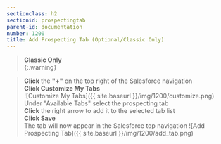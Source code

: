 ```yaml
---
sectionclass: h2
sectionid: prospectingtab
parent-id: documentation
number: 1200
title: Add Prospecting Tab (Optional/Classic Only)
---
```

>**Classic Only**  
{:.warning}

>**Click** the **"+"** on the top right of the Salesforce navigation  
**Click Customize My Tabs**  
![Customize My Tabs]({{ site.baseurl }}/img/1200/customize.png)  
Under "Available Tabs" select the prospecting tab   
**Click** the right arrow to add it to the selected tab list  
**Click Save**  
The tab will now appear in the Salesforce top navigation
![Add Prospecting Tab]({{ site.baseurl }}/img/1200/add_tab.png)  
